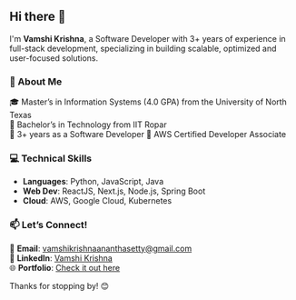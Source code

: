 ## Hi there 👋  

I'm **Vamshi Krishna**, a Software Developer with 3+ years of experience in full-stack development, specializing in building scalable, optimized and user-focused solutions.  

### 🚀 About Me  
🎓 Master’s in Information Systems (4.0 GPA) from the University of North Texas  
🏫 Bachelor’s in Technology from IIT Ropar  
🏢 3+ years as a Software Developer
🌟 AWS Certified Developer Associate  

### 💻 Technical Skills  
- **Languages**: Python, JavaScript, Java  
- **Web Dev**: ReactJS, Next.js, Node.js, Spring Boot  
- **Cloud**: AWS, Google Cloud, Kubernetes  

### 📫 Let’s Connect!  
💌 **Email**: vamshikrishnaananthasetty@gmail.com  
🔗 **LinkedIn**: [Vamshi Krishna](https://www.linkedin.com/in/vamshiananthasetty/)  
🌐 **Portfolio**: [Check it out here](https://vamshi00111.github.io/Portfolio/)  

Thanks for stopping by! 😊  
